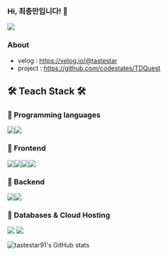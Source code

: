 ### Hi, 최충만입니다! 👋

<img src="https://capsule-render.vercel.app/api?type=wave&color=auto&height=300&section=header&text=Welcome&fontSize=90" />

### About
- velog : <https://velog.io/@tastestar>
- project : <https://github.com/codestates/TDQuest>

## 🛠 Teach Stack 🛠

### 📍 Programming languages
<img src="https://img.shields.io/badge/JavaScript-F7DF1E?style=flat-square&logo=JavaScript&logoColor=white"/><img src="https://img.shields.io/badge/Python-3776AB?style=flat-square&logo=Python&logoColor=white"/>


### 📍 Frontend
<img src="https://img.shields.io/badge/HTML5-E34F26?style=flat-square&logo=HTML5&logoColor=white"/><img src="https://img.shields.io/badge/CSS-1572B6?style=flat-square&logo=CSS&logoColor=white"/><img src="https://img.shields.io/badge/React-61DAFB?style=flat-square&logo=React&logoColor=white"/><img src="https://img.shields.io/badge/Redux-764ABC?style=flat-square&logo=Redux&logoColor=white"/>

### 📍 Backend

<img src="https://img.shields.io/badge/Node.js-339933?style=flat-square&logo=Node.js&logoColor=white"/><img src="https://img.shields.io/badge/Express-000000?style=flat-square&logo=Express&logoColor=white"/>

### 📍 Databases & Cloud Hosting
<img src="https://img.shields.io/badge/MySQL-4479A1?style=flat-square&logo=MySQL&logoColor=white"/> <img src="https://img.shields.io/badge/Amazon AWS-232F3E?style=flat-square&logo=Amazon%20AWS&logoColor=white"/>



![tastestar91's GitHub stats](https://github-readme-stats.vercel.app/api?username=tastestar91&hide=contribs,prs)
